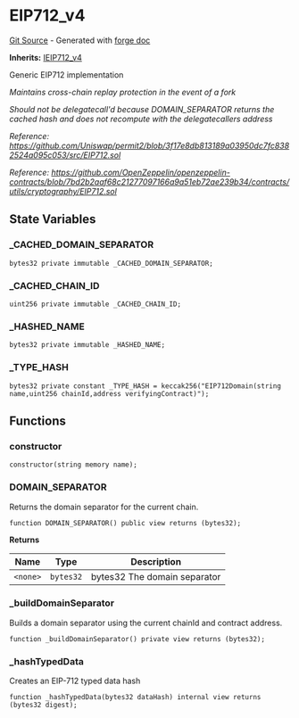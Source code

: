 # EIP712_v4
[Git Source](https://github.com/uniswap/v4-periphery/blob/ea2bf2e1ba6863bb809fc2ff791744f308c4a26d/src/base/EIP712_v4.sol) - Generated with [forge doc](https://book.getfoundry.sh/reference/forge/forge-doc)

**Inherits:**
[IEIP712_v4](contracts/v4/reference/periphery/interfaces/IEIP712_v4.md)

Generic EIP712 implementation

*Maintains cross-chain replay protection in the event of a fork*

*Should not be delegatecall'd because DOMAIN_SEPARATOR returns the cached hash and does not recompute with the delegatecallers address*

*Reference: https://github.com/Uniswap/permit2/blob/3f17e8db813189a03950dc7fc8382524a095c053/src/EIP712.sol*

*Reference: https://github.com/OpenZeppelin/openzeppelin-contracts/blob/7bd2b2aaf68c21277097166a9a51eb72ae239b34/contracts/utils/cryptography/EIP712.sol*


## State Variables
### _CACHED_DOMAIN_SEPARATOR

```solidity
bytes32 private immutable _CACHED_DOMAIN_SEPARATOR;
```


### _CACHED_CHAIN_ID

```solidity
uint256 private immutable _CACHED_CHAIN_ID;
```


### _HASHED_NAME

```solidity
bytes32 private immutable _HASHED_NAME;
```


### _TYPE_HASH

```solidity
bytes32 private constant _TYPE_HASH = keccak256("EIP712Domain(string name,uint256 chainId,address verifyingContract)");
```


## Functions
### constructor


```solidity
constructor(string memory name);
```

### DOMAIN_SEPARATOR

Returns the domain separator for the current chain.


```solidity
function DOMAIN_SEPARATOR() public view returns (bytes32);
```
**Returns**

|Name|Type|Description|
|----|----|-----------|
|`<none>`|`bytes32`|bytes32 The domain separator|


### _buildDomainSeparator

Builds a domain separator using the current chainId and contract address.


```solidity
function _buildDomainSeparator() private view returns (bytes32);
```

### _hashTypedData

Creates an EIP-712 typed data hash


```solidity
function _hashTypedData(bytes32 dataHash) internal view returns (bytes32 digest);
```

